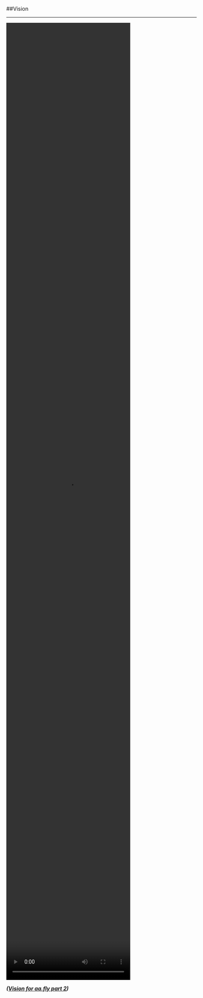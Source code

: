 <!-- .slide: data-background="resources/footer.svg" data-background-size="contain" data-background-position="bottom"  -->

##Vision
- - -
<video data-autoplay controls height="65%" width="65%" src="resources/kyle-brown-aa.fly-vision-GMT20170927-175822-02.mp4"></video>

_**([Vision for aa.fly part 2](https://zoom.us/recording/play/pNsAOdzqq_2gaonm9pGQy0z6HU73vfzHj7SetIw8n9Z2ynsFXmJa0DbGnJW3JJES))**_  <!-- .element: style="color:maroon; font-size: .5em" -->

<aside class="notes">
</aside>

<br/>
<br/>
<br/>
<br/>
<br/>
<br/>
<br/>
<br/>
<br/>
<br/>
<br/>
<br/>
<br/>
<br/>
<br/>
<br/>
<br/>
<br/>
<br/>
<br/>
<br/>
<br/>
<br/>
